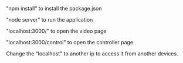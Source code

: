 "npm install" to install the package.json

"node server" to run the application

"localhost:3000/" to open the video page

"localhost:3000/control" to open the controller page

Change the "localhost" to another ip to access it from another devices.
